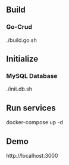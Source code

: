 ## Build

### Go-Crud

./build.go.sh


## Initialize

### MySQL Database

./init.db.sh

## Run services

docker-compose up -d

## Demo

http://localhost:3000
